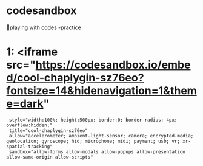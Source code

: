 # codesandbox
🎲playing with codes -practice
# 1: <iframe src="https://codesandbox.io/embed/cool-chaplygin-sz76eo?fontsize=14&hidenavigation=1&theme=dark"
     style="width:100%; height:500px; border:0; border-radius: 4px; overflow:hidden;"
     title="cool-chaplygin-sz76eo"
     allow="accelerometer; ambient-light-sensor; camera; encrypted-media; geolocation; gyroscope; hid; microphone; midi; payment; usb; vr; xr-spatial-tracking"
     sandbox="allow-forms allow-modals allow-popups allow-presentation allow-same-origin allow-scripts"
   ></iframe>
